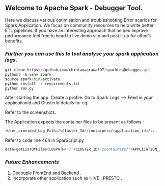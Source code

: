 
## Welcome to Apache Spark - Debugger Tool. 

Here we discuss various optimisation and troubleshooting Error scerios for Spark Application. We focus on community resources to help write better ETL pipelines. If you have an interesting approach that helped improve performance feel free to head to live demo site and post it up for other's benefits. 

### _Further you can use this to tool analyse your spark application logs._

```python
git clone https://github.com/chintanagrawal97/sparkLogDebugger.git
python3 -m venv spark 
source spark/bin/activate 
python install -r requirements.txt 
python run.py
```

After starting the app. Create a profile.
Go to Spark Logs --> Feed in your applicationId and ClusterId details for eg. 

Refer to the screenshots. 

The Application expects the container files to be present as follows : 

```bash
<User_provided_Log_Path>/<Cluster_Id>/containers/<application_id>/..
```

Refer to code line 464 in SparScript.py
 ```python
data=getListOfFiles(LOGPATH+'/'+CLUSTER_ID+'/containers/'+APPLICATION_ID)
```

### _Future Enhancements_ 

1. Decouple FrontEnd and Backend . 
2. Incorporate other application such as HIVE , PRESTO . 
